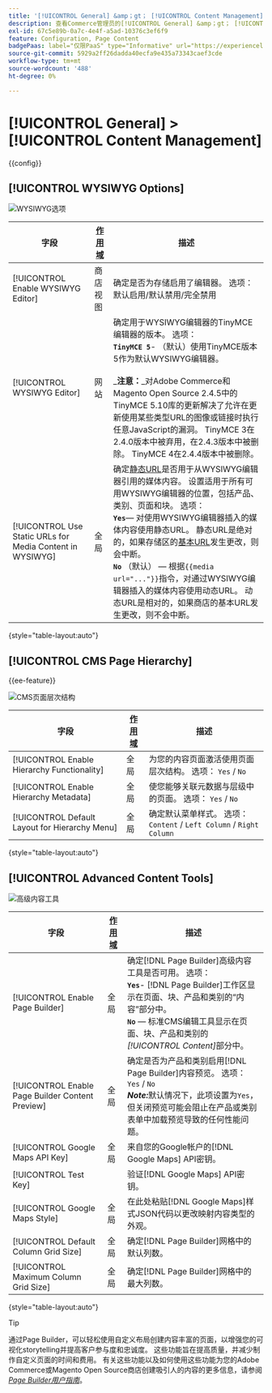 ```yaml
---
title: '[!UICONTROL General] &amp；gt； [!UICONTROL Content Management]'
description: 查看Commerce管理员的[!UICONTROL General] &amp；gt； [!UICONTROL Content Management]页面上的配置设置。
exl-id: 67c5e89b-0a7c-4e4f-a5ad-10376c3ef6f9
feature: Configuration, Page Content
badgePaas: label="仅限PaaS" type="Informative" url="https://experienceleague.adobe.com/zh-hans/docs/commerce/user-guides/product-solutions" tooltip="仅适用于云项目(Adobe管理的PaaS基础架构)和内部部署项目上的Adobe Commerce 。"
source-git-commit: 5929a2ff26dadda40ecfa9e435a73343caef3cde
workflow-type: tm+mt
source-wordcount: '488'
ht-degree: 0%

---
```


# [!UICONTROL General] > [!UICONTROL Content Management]

{{config}}

## [!UICONTROL WYSIWYG Options]

![WYSIWYG选项](./assets/content-management-wysiwyg-options.png)<!-- zoom -->

<!-- [WYSIWYG Options](https://experienceleague.adobe.com/zh-hans/docs/commerce-admin/content-design/wysiwyg/editor) -->

| 字段 | [作用域](../../getting-started/websites-stores-views.md#scope-settings) | 描述 |
|--- |--- |--- |
| [!UICONTROL Enable WYSIWYG Editor] | 商店视图 | 确定是否为存储启用了编辑器。 选项：默认启用/默认禁用/完全禁用 |
| [!UICONTROL WYSIWYG Editor] | 网站 | 确定用于WYSIWYG编辑器的TinyMCE编辑器的版本。 选项： <br/>**`TinyMCE 5`**- （默认）使用TinyMCE版本5作为默认WYSIWYG编辑器。<br><br>_&#x200B;**&#x200B;注意：**&#x200B;_对Adobe Commerce和Magento Open Source 2.4.5中的TinyMCE 5.10库的更新解决了允许在更新使用某些类型URL的图像或链接时执行任意JavaScript的漏洞。 TinyMCE 3在2.4.0版本中被弃用，在2.4.3版本中被删除。 TinyMCE 4在2.4.4版本中被删除。 |
| [!UICONTROL Use Static URLs for Media Content in WYSIWYG] | 全局 | 确定[静态URL](../../content-design/catalog-urls-dynamic-media.md)是否用于从WYSIWYG编辑器引用的媒体内容。 设置适用于所有可用WYSIWYG编辑器的位置，包括产品、类别、页面和块。 选项： <br/>**`Yes`**— 对使用WYSIWYG编辑器插入的媒体内容使用静态URL。 静态URL是绝对的，如果存储区的[基本URL](../../stores-purchase/store-urls.md)发生更改，则会中断。<br/>**`No`** （默认） — 根据`{{media url="..."}}`指令，对通过WYSIWYG编辑器插入的媒体内容使用动态URL。 动态URL是相对的，如果商店的基本URL发生更改，则不会中断。 |

{style="table-layout:auto"}

## [!UICONTROL CMS Page Hierarchy]

{{ee-feature}}

![CMS页面层次结构](./assets/content-management-cms-page-hierarchy.png)<!-- zoom -->

<!--[CMS Page Hierarchy](https://experienceleague.adobe.com/zh-hans/docs/commerce-admin/content-design/elements/pages/page-hierarchy) -->

| 字段 | [作用域](../../getting-started/websites-stores-views.md#scope-settings) | 描述 |
|--- |--- |--- |
| [!UICONTROL Enable Hierarchy Functionality] | 全局 | 为您的内容页面激活使用页面层次结构。 选项： `Yes` / `No` |
| [!UICONTROL Enable Hierarchy Metadata] | 全局 | 使您能够关联元数据与层级中的页面。 选项： `Yes` / `No` |
| [!UICONTROL Default Layout for Hierarchy Menu] | 全局 | 确定默认菜单样式。 选项： `Content` / `Left Column` / `Right Column` |

{style="table-layout:auto"}

## [!UICONTROL Advanced Content Tools]

![高级内容工具](./assets/content-management-advanced-content-tools.png)<!-- zoom -->

<!-- [Advanced Content Tools](https://experienceleague.adobe.com/zh-hans/docs/commerce-admin/page-builder/walkthrough/3-catalog-content) -->

| 字段 | [作用域](../../getting-started/websites-stores-views.md#scope-settings) | 描述 |
|--- |--- |--- |
| [!UICONTROL Enable Page Builder] | 全局 | 确定[!DNL Page Builder]高级内容工具是否可用。 选项： <br/>**`Yes`**- [!DNL Page Builder]工作区显示在页面、块、产品和类别的“内容”部分中。<br/>**`No`** — 标准CMS编辑工具显示在页面、块、产品和类别的&#x200B;_[!UICONTROL Content]_&#x200B;部分中。 |
| [!UICONTROL Enable Page Builder Content Preview] | 全局 | 确定是否为产品和类别启用[!DNL Page Builder]内容预览。 选项： `Yes` / `No` <br/>**_Note:_**&#x200B;默认情况下，此项设置为`Yes`，但关闭预览可能会阻止在产品或类别表单中加载预览导致的任何性能问题。 |
| [!UICONTROL Google Maps API Key] | 全局 | 来自您的Google帐户的[!DNL Google Maps] API密钥。 |
| [!UICONTROL Test Key] |  | 验证[!DNL Google Maps] API密钥。 |
| [!UICONTROL Google Maps Style] | 全局 | 在此处粘贴[!DNL Google Maps]样式JSON代码以更改映射内容类型的外观。 |
| [!UICONTROL Default Column Grid Size] | 全局 | 确定[!DNL Page Builder]网格中的默认列数。 |
| [!UICONTROL Maximum Column Grid Size] | 全局 | 确定[!DNL Page Builder]网格中的最大列数。 |

{style="table-layout:auto"}

>[!TIP]
>
>通过Page Builder，可以轻松使用自定义布局创建内容丰富的页面，以增强您的可视化storytelling并提高客户参与度和忠诚度。 这些功能旨在提高质量，并减少制作自定义页面的时间和费用。 有关这些功能以及如何使用这些功能为您的Adobe Commerce或Magento Open Source商店创建吸引人的内容的更多信息，请参阅&#x200B;[_Page Builder用户指南_](../../page-builder/guide-overview.md)。

